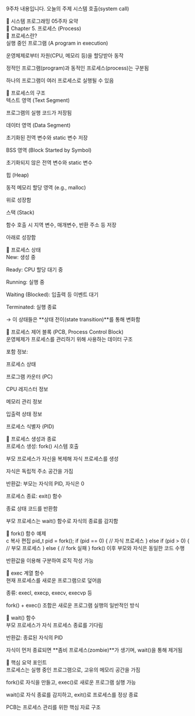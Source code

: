 9주차 내용입니다.
오늘의 주제 시스템 호출(system call)


📘 시스템 프로그래밍 05주차 요약<br>
📌 Chapter 5. 프로세스 (Process)<br>
🔹 프로세스란?<br>
실행 중인 프로그램 (A program in execution)<br>

운영체제로부터 자원(CPU, 메모리 등)을 할당받아 동작<br>

정적인 프로그램(program)과 동적인 프로세스(process)는 구분됨<br>

하나의 프로그램이 여러 프로세스로 실행될 수 있음<br>

🔹 프로세스의 구조<br>
텍스트 영역 (Text Segment)<br>

프로그램의 실행 코드가 저장됨<br>

데이터 영역 (Data Segment)<br>

초기화된 전역 변수와 static 변수 저장<br>

BSS 영역 (Block Started by Symbol)<br>

초기화되지 않은 전역 변수와 static 변수<br>

힙 (Heap)<br>

동적 메모리 할당 영역 (e.g., malloc)<br>

위로 성장함<br>

스택 (Stack)<br>

함수 호출 시 지역 변수, 매개변수, 반환 주소 등 저장<br>

아래로 성장함<br>

🔹 프로세스 상태<br>
New: 생성 중<br>

Ready: CPU 할당 대기 중<br>

Running: 실행 중<br>

Waiting (Blocked): 입출력 등 이벤트 대기<br>

Terminated: 실행 종료<br>

→ 이 상태들은 **상태 전이(state transition)**를 통해 변화함<br>

🔹 프로세스 제어 블록 (PCB, Process Control Block)<br>
운영체제가 프로세스를 관리하기 위해 사용하는 데이터 구조<br>

포함 정보:<br>

프로세스 상태<br>

프로그램 카운터 (PC)<br>

CPU 레지스터 정보<br>

메모리 관리 정보<br>

입출력 상태 정보<br>

프로세스 식별자 (PID)<br>

🔹 프로세스 생성과 종료<br>
프로세스 생성: fork() 시스템 호출<br>

부모 프로세스가 자신을 복제해 자식 프로세스를 생성<br>

자식은 독립적 주소 공간을 가짐<br>

반환값: 부모는 자식의 PID, 자식은 0<br>

프로세스 종료: exit() 함수<br>

종료 상태 코드를 반환함<br>

부모 프로세스는 wait() 함수로 자식의 종료를 감지함<br>

🔹 fork() 함수 예제<br>
c
복사
편집
pid_t pid = fork();
if (pid == 0) {
    // 자식 프로세스
} else if (pid > 0) {
    // 부모 프로세스
} else {
    // fork 실패
}
fork() 이후 부모와 자식은 동일한 코드 수행<br>

반환값을 이용해 구분하여 로직 작성 가능<br>

🔹 exec 계열 함수<br>
현재 프로세스를 새로운 프로그램으로 덮어씀<br>

종류: execl, execp, execv, execvp 등<br>

fork() + exec() 조합은 새로운 프로그램 실행의 일반적인 방식<br>

🔹 wait() 함수<br>
부모 프로세스가 자식 프로세스 종료를 기다림<br>

반환값: 종료된 자식의 PID<br>

자식이 먼저 종료되면 **좀비 프로세스(zombie)**가 생기며, wait()을 통해 제거됨<br>

📌 핵심 요약 포인트<br>
프로세스는 실행 중인 프로그램으로, 고유의 메모리 공간을 가짐<br>

fork()로 자식을 만들고, exec()로 새로운 프로그램 실행 가능<br>

wait()로 자식 종료를 감지하고, exit()로 프로세스를 정상 종료<br>

PCB는 프로세스 관리를 위한 핵심 자료 구조<br>

